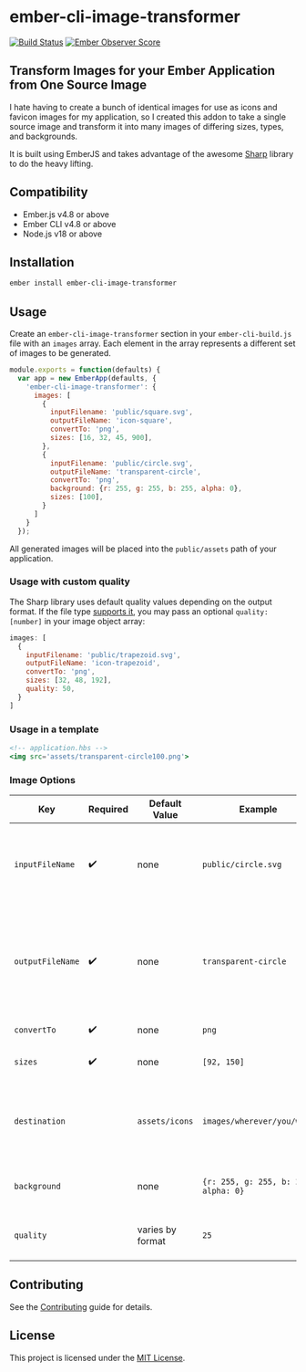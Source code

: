 # ember-cli-image-transformer

[![Build Status](https://travis-ci.org/jrjohnson/ember-cli-image-transformer.svg?branch=master)](https://travis-ci.org/jrjohnson/ember-cli-image-transformer)
[![Ember Observer Score](https://emberobserver.com/badges/ember-cli-image-transformer.svg)](https://emberobserver.com/addons/ember-cli-image-transformer)

## Transform Images for your Ember Application from One Source Image

I hate having to create a bunch of identical images for use as icons and favicon images for my application, so I created this addon to take a single source image and transform it into many images of differing sizes, types, and backgrounds.

It is built using EmberJS and takes advantage of the awesome [Sharp](https://github.com/lovell/sharp) library to do the heavy lifting.


## Compatibility

* Ember.js v4.8 or above
* Ember CLI v4.8 or above
* Node.js v18 or above


## Installation

```bash
ember install ember-cli-image-transformer
```


## Usage

Create an `ember-cli-image-transformer` section in your `ember-cli-build.js` file with
an `images` array. Each element in the array represents a different set of images to
be generated.

```js
module.exports = function(defaults) {
  var app = new EmberApp(defaults, {
    'ember-cli-image-transformer': {
      images: [
        {
          inputFilename: 'public/square.svg',
          outputFileName: 'icon-square',
          convertTo: 'png',
          sizes: [16, 32, 45, 900],
        },
        {
          inputFilename: 'public/circle.svg',
          outputFileName: 'transparent-circle',
          convertTo: 'png',
          background: {r: 255, g: 255, b: 255, alpha: 0},
          sizes: [100],
        }
      ]
    }
  });
```

All generated images will be placed into the `public/assets` path of your application.


### Usage with custom quality

The Sharp library uses default quality values depending on the output format. If the file type [supports it](https://sharp.pixelplumbing.com/api-output/#toformat), you may pass an optional `quality: [number]` in your image object array:

```js
images: [
  {
    inputFilename: 'public/trapezoid.svg',
    outputFileName: 'icon-trapezoid',
    convertTo: 'png',
    sizes: [32, 48, 192],
    quality: 50,
  }
]
```

### Usage in a template

```handlebars
<!-- application.hbs -->
<img src='assets/transparent-circle100.png'>
```

### Image Options

| Key | Required | Default Value | Example | Description |
|-----|----------|---------------|---------|-------------|
|`inputFileName`| :heavy_check_mark: | none | `public/circle.svg` | Where (relative to the application root) to find the input image |
|`outputFileName`| :heavy_check_mark: | none |  `transparent-circle` | This is combined with the `convertTo` and `size` to create the output file eg `transparent-circle92.png` |
|`convertTo`| :heavy_check_mark: | none |  `png` | The output file type |
|`sizes`| :heavy_check_mark: | none |  `[92, 150]` | An array of image sizes to produce |
|`destination`| | `assets/icons` |  `images/wherever/you/want` | The destination directory for the output images relative to `/public` |
|`background`|  | none |  `{r: 255, g: 255, b: 255, alpha: 0}` | Add a background color to the image. |
|`quality`|  | varies by format |  `25` | The quality (out of 100) of the image processing. |

## Contributing

See the [Contributing](CONTRIBUTING.md) guide for details.


## License

This project is licensed under the [MIT License](LICENSE.md).
